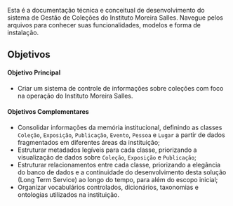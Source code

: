 Esta é a documentação técnica e conceitual de desenvolvimento do sistema de Gestão de Coleções do Instituto Moreira Salles. Navegue pelos arquivos para conhecer suas funcionalidades, modelos e forma de instalação. 

## Objetivos

#### Objetivo Principal
* Criar um sistema de controle de informações sobre coleções com foco na operação do Instituto Moreira Salles.

#### Objetivos Complementares
* Consolidar informações da memória institucional, definindo as classes `Coleção`, `Exposição`, `Publicação`, `Evento`, `Pessoa` e `Lugar` a partir de dados fragmentados em diferentes áreas da instituição;
* Estruturar metadados legíveis para cada classe, priorizando a visualização de dados sobre `Coleção`, `Exposição` e `Publicação`;
* Estruturar relacionamentos entre cada classe, priorizando a elegância do banco de dados e a continuidade do desenvolvimento desta solução (Long Term Service) ao longo do tempo, para além do escopo inicial;
* Organizar vocabulários controlados, dicionários, taxonomias e ontologias utilizados na instituição.
